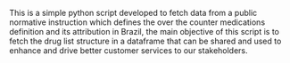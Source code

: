 This is a simple python script developed to fetch data from a public normative instruction which defines the over the counter medications definition and its attribution in Brazil, the main objective of this script is to fetch the drug list structure in a dataframe that can be shared and used to enhance and drive better customer services to our stakeholders.

